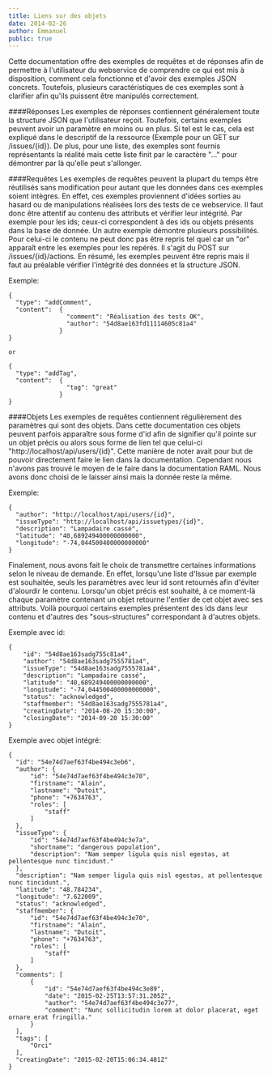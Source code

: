 ```yaml
---
title: Liens sur des objets
date: 2014-02-26
author: Emmanuel
public: true
---
```


Cette documentation offre des exemples de requêtes et de réponses afin de permettre à l'utilisateur du webservice de comprendre ce qui est mis à disposition, comment cela fonctionne et d'avoir des exemples JSON concrets. 
Toutefois, plusieurs caractéristiques de ces exemples sont à clarifier afin qu'ils puissent être manipulés correctement.

####Réponses
Les exemples de réponses contiennent généralement toute la structure JSON que l'utilisateur reçoit. Toutefois, certains exemples peuvent avoir un paramètre en moins ou en plus. Si tel est le cas, cela est expliqué dans le descriptif de la ressource (Exemple pour un GET sur /issues/{id}). De plus, pour une liste, des exemples sont fournis représentants la réalité mais cette liste finit par le caractère "..." pour démontrer par là qu'elle peut s'allonger.

 
####Requêtes
Les exemples de requêtes peuvent la plupart du temps être réutilisés sans modification pour autant que les données dans ces exemples soient intègres. En effet, ces exemples proviennent d'idées sorties au hasard ou de manipulations réalisées lors des tests de ce webservice. Il faut donc être attentif au contenu des attributs et vérifier leur intégrité. Par exemple pour les ids; ceux-ci correspondent à des ids ou objets présents dans la base de donnée.
Un autre exemple démontre plusieurs possibilités. Pour celui-ci le contenu ne peut donc pas être repris tel quel car un "or" apparaît entre les exemples pour les repérés. Il s'agit du POST sur /issues/{id}/actions.
En résumé, les exemples peuvent être repris mais il faut au préalable vérifier l'intégrité des données et la structure JSON.

Exemple:
```
{
  "type": "addComment",
  "content":  {
                "comment": "Réalisation des tests OK", 
                "author": "54d8ae163fd11114605c81a4"
              }
}

or

{
  "type": "addTag",
  "content":  {
                "tag": "great"
              }
}
```
 
####Objets
Les exemples de requêtes contiennent régulièrement des paramètres qui sont des objets. Dans cette documentation ces objets peuvent parfois apparaître sous forme d'id afin de signifier qu'il pointe sur un objet précis ou alors sous forme de lien tel que celui-ci "http://localhost/api/users/{id}". Cette manière de noter avait pour but de pouvoir directement faire le lien dans la documentation. Cependant nous n'avons pas trouvé le moyen de le faire dans la documentation RAML. Nous avons donc choisi de le laisser ainsi mais la donnée reste la même.


Exemple:
```
{
  "author": "http://localhost/api/users/{id}",
  "issueType": "http://localhost/api/issuetypes/{id}",
  "description": "Lampadaire cassé",
  "latitude": "40,689249400000000000",
  "longitude": "-74,044500400000000000"
}
```

 
Finalement, nous avons fait le choix de transmettre certaines informations selon le niveau de demande. En effet, lorsqu'une liste d'Issue par exemple est souhaitée, seuls les paramètres avec leur id sont retournés afin d'éviter d'alourdir le contenu. Lorsqu'un objet précis est souhaité, à ce moment-là chaque paramètre contenant un objet retourne l'entier de cet objet avec ses attributs. Voilà pourquoi certains exemples présentent des ids dans leur contenu et d'autres des "sous-structures" correspondant à d'autres objets.

Exemple avec id:
```
{
    "id": "54d8ae163sadg755c81a4",
    "author": "54d8ae163sadg7555781a4",
    "issueType": "54d8ae163sadg7555781a4",
    "description": "Lampadaire cassé",
    "latitude": "40,689249400000000000",
    "longitude": "-74,044500400000000000",
    "status": "acknowledged",
    "staffmember": "54d8ae163sadg7555781a4",
    "creatingDate": "2014-08-20 15:30:00",
    "closingDate": "2014-09-20 15:30:00"
}
```

 
Exemple avec objet intégré:
```
{
  "id": "54e74d7aef63f4be494c3eb6",
  "author": {
      "id": "54e74d7aef63f4be494c3e70",
      "firstname": "Alain",
      "lastname": "Dutoit",
      "phone": "+7634763",
      "roles": [
          "staff"
      ]
  },
  "issueType": {
      "id": "54e74d7aef63f4be494c3e7a",
      "shortname": "dangerous population",
      "description": "Nam semper ligula quis nisl egestas, at pellentesque nunc tincidunt."
  },
  "description": "Nam semper ligula quis nisl egestas, at pellentesque nunc tincidunt.",
  "latitude": "48.784234",
  "longitude": "7.622009",
  "status": "acknowledged",
  "staffmember": {
      "id": "54e74d7aef63f4be494c3e70",
      "firstname": "Alain",
      "lastname": "Dutoit",
      "phone": "+7634763",
      "roles": [
          "staff"
      ]
  },
  "comments": [
      {
          "id": "54e74d7aef63f4be494c3e89",
          "date": "2015-02-25T13:57:31.205Z",
          "author": "54e74d7aef63f4be494c3e77",
          "comment": "Nunc sollicitudin lorem at dolor placerat, eget ornare erat fringilla."
      }
  ],
  "tags": [
      "Orci"
  ],
  "creatingDate": "2015-02-20T15:06:34.481Z"
}
```
